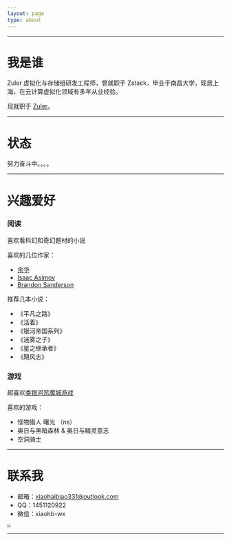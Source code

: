 ```yaml
---
layout: page
type: about
---
```

***
# 我是谁

Zuler 虚拟化与存储组研发工程师，曾就职于 Zstack，毕业于南昌大学，现居上海，在云计算虚拟化领域有多年从业经验。

现就职于 [Zuler](https://www.todesk.com/)。

***
# 状态
努力奋斗中。。。。

***
# 兴趣爱好
### 阅读

喜欢看科幻和奇幻题材的小说

喜欢的几位作家：
- [余华](https://baike.baidu.com/item/%E4%BD%99%E5%8D%8E/6935)
- [Isaac Asimov](https://en.wikipedia.org/wiki/Isaac_Asimov)
- [Brandon Sanderson](https://en.wikipedia.org/wiki/Brandon_Sanderson)

推荐几本小说：
- 《平凡之路》
- 《活着》
- 《银河帝国系列》
- 《迷雾之子》
- 《星之继承者》
- 《飓风志》

### 游戏

超喜欢[类银河恶魔城游戏](https://zh.wikipedia.org/wiki/%E7%B1%BB%E9%93%B6%E6%B2%B3%E6%88%98%E5%A3%AB%E6%81%B6%E9%AD%94%E5%9F%8E%E6%B8%B8%E6%88%8F)

喜欢的游戏：
- 怪物猎人 曙光 （ns）
- 奥日与黑暗森林 & 奥日与精灵意志
- 空洞骑士

***

# 联系我

- 邮箱：<a href="Mailto:xiaohaibiao331@outlook.com">xiaohaibiao331@outlook.com</a>
- QQ：1451120922
- 微信：xiaohb-wx

<image src="\pictures\wechat.jpg" style="zoom:50%"/>

***